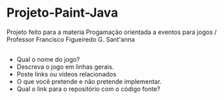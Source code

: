 # Projeto-Paint-Java
Projeto feito para a materia Progamação orientada a eventos para jogos / Professor Francisco Figueiredo G. Sant'anna
##
<ul>
<li> Qual o nome do jogo?</li>
<li> Descreva o jogo em linhas gerais.</li>
<li> Poste links ou vídeos relacionados</li>
<li> O que você pretende e não pretende implementar.</li>
<li> Qual o link para o repositório com o código fonte?</li>
</ul>

